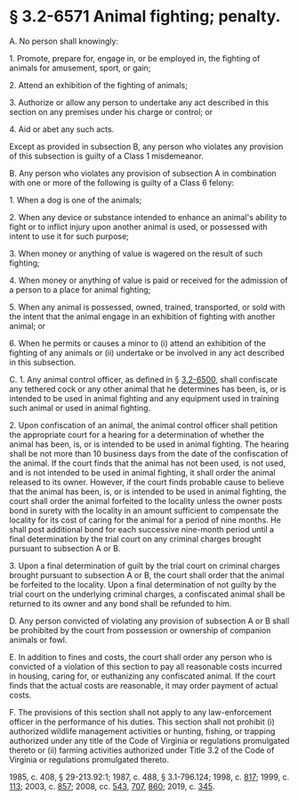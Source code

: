# § 3.2-6571 Animal fighting; penalty.

<p>A. No person shall knowingly:</p><p>1. Promote, prepare for, engage in, or be employed in, the fighting of animals for amusement, sport, or gain;</p><p>2. Attend an exhibition of the fighting of animals;</p><p>3. Authorize or allow any person to undertake any act described in this section on any premises under his charge or control; or</p><p>4. Aid or abet any such acts.</p><p>Except as provided in subsection B, any person who violates any provision of this subsection is guilty of a Class 1 misdemeanor.</p><p>B. Any person who violates any provision of subsection A in combination with one or more of the following is guilty of a Class 6 felony:</p><p>1. When a dog is one of the animals;</p><p>2. When any device or substance intended to enhance an animal's ability to fight or to inflict injury upon another animal is used, or possessed with intent to use it for such purpose;</p><p>3. When money or anything of value is wagered on the result of such fighting;</p><p>4. When money or anything of value is paid or received for the admission of a person to a place for animal fighting;</p><p>5. When any animal is possessed, owned, trained, transported, or sold with the intent that the animal engage in an exhibition of fighting with another animal; or</p><p>6. When he permits or causes a minor to (i) attend an exhibition of the fighting of any animals or (ii) undertake or be involved in any act described in this subsection.</p><p>C. 1. Any animal control officer, as defined in § <a href='/vacode/3.2-6500/'>3.2-6500</a>, shall confiscate any tethered cock or any other animal that he determines has been, is, or is intended to be used in animal fighting and any equipment used in training such animal or used in animal fighting.</p><p>2. Upon confiscation of an animal, the animal control officer shall petition the appropriate court for a hearing for a determination of whether the animal has been, is, or is intended to be used in animal fighting. The hearing shall be not more than 10 business days from the date of the confiscation of the animal. If the court finds that the animal has not been used, is not used, and is not intended to be used in animal fighting, it shall order the animal released to its owner. However, if the court finds probable cause to believe that the animal has been, is, or is intended to be used in animal fighting, the court shall order the animal forfeited to the locality unless the owner posts bond in surety with the locality in an amount sufficient to compensate the locality for its cost of caring for the animal for a period of nine months. He shall post additional bond for each successive nine-month period until a final determination by the trial court on any criminal charges brought pursuant to subsection A or B.</p><p>3. Upon a final determination of guilt by the trial court on criminal charges brought pursuant to subsection A or B, the court shall order that the animal be forfeited to the locality. Upon a final determination of not guilty by the trial court on the underlying criminal charges, a confiscated animal shall be returned to its owner and any bond shall be refunded to him.</p><p>D. Any person convicted of violating any provision of subsection A or B shall be prohibited by the court from possession or ownership of companion animals or fowl.</p><p>E. In addition to fines and costs, the court shall order any person who is convicted of a violation of this section to pay all reasonable costs incurred in housing, caring for, or euthanizing any confiscated animal. If the court finds that the actual costs are reasonable, it may order payment of actual costs.</p><p>F. The provisions of this section shall not apply to any law-enforcement officer in the performance of his duties. This section shall not prohibit (i) authorized wildlife management activities or hunting, fishing, or trapping authorized under any title of the Code of Virginia or regulations promulgated thereto or (ii) farming activities authorized under Title 3.2 of the Code of Virginia or regulations promulgated thereto.</p><p>1985, c. 408, § 29-213.92:1; 1987, c. 488, § 3.1-796.124; 1998, c. <a href='http://lis.virginia.gov/cgi-bin/legp604.exe?981+ful+CHAP0817'>817</a>; 1999, c. <a href='http://lis.virginia.gov/cgi-bin/legp604.exe?991+ful+CHAP0113'>113</a>; 2003, c. <a href='http://lis.virginia.gov/cgi-bin/legp604.exe?031+ful+CHAP0857'>857</a>; 2008, cc. <a href='http://lis.virginia.gov/cgi-bin/legp604.exe?081+ful+CHAP0543'>543</a>, <a href='http://lis.virginia.gov/cgi-bin/legp604.exe?081+ful+CHAP0707'>707</a>, <a href='http://lis.virginia.gov/cgi-bin/legp604.exe?081+ful+CHAP0860'>860</a>; 2019, c. <a href='http://lis.virginia.gov/cgi-bin/legp604.exe?191+ful+CHAP0345'>345</a>.</p>